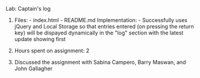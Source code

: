 Lab: Captain's log

1) Files:
		- index.html
		- README.md
   Implementation:
   		- Successfully uses jQuery and Local Storage so that entries entered (on pressing the return key) will be dispayed dynamically in the "log" section with the latest update showing first

2) Hours spent on assignment: 2

3) Discussed the assignment with Sabina Campero, Barry Maswan, and John Gallagher

